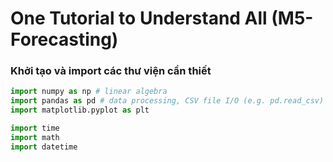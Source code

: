 # **One Tutorial to Understand All (M5-Forecasting)**

### Khởi tạo và import các thư viện cần thiết
```python
import numpy as np # linear algebra
import pandas as pd # data processing, CSV file I/O (e.g. pd.read_csv)
import matplotlib.pyplot as plt

import time
import math
import datetime
```
